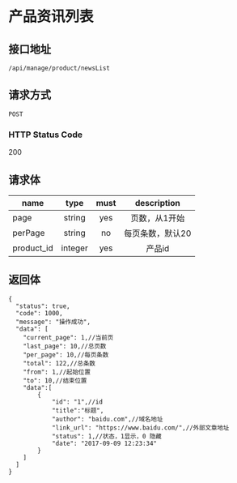 # 产品资讯列表

## 接口地址

`/api/manage/product/newsList`

## 请求方式

`POST`

### HTTP Status Code

200

## 请求体

| name     | type     | must     | description |
|----------|:--------:|:--------:|:--------:|
| page   | string   | yes     | 页数，从1开始 |
| perPage   | string   | no     | 每页条数，默认20 |
| product_id   | integer   | yes     | 产品id |



## 返回体

```json5
{
  "status": true,
  "code": 1000,
  "message": "操作成功",
  "data": [
    "current_page": 1,//当前页
    "last_page": 10,//总页数
    "per_page": 10,//每页条数
    "total": 122,//总条数
    "from": 1,//起始位置
    "to": 10,//结束位置
    "data":[
        {
            "id": "1",//id
            "title":"标题",
            "author": "baidu.com",//域名地址
            "link_url": "https://www.baidu.com/",//外部文章地址
            "status": 1,//状态，1显示，0 隐藏
            "date": "2017-09-09 12:23:34"
        }
    ]
  ]
}
``` 
